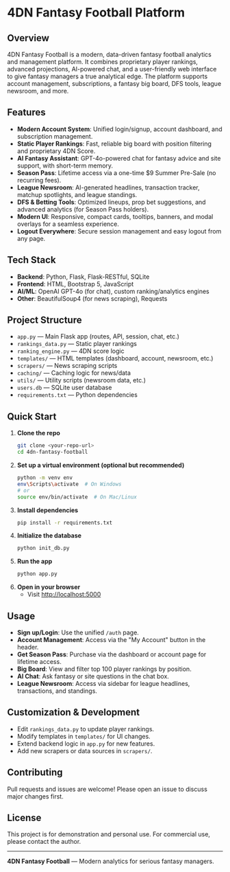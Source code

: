 # 4DN Fantasy Football Platform

## Overview
4DN Fantasy Football is a modern, data-driven fantasy football analytics and management platform. It combines proprietary player rankings, advanced projections, AI-powered chat, and a user-friendly web interface to give fantasy managers a true analytical edge. The platform supports account management, subscriptions, a fantasy big board, DFS tools, league newsroom, and more.

## Features
- **Modern Account System**: Unified login/signup, account dashboard, and subscription management.
- **Static Player Rankings**: Fast, reliable big board with position filtering and proprietary 4DN Score.
- **AI Fantasy Assistant**: GPT-4o-powered chat for fantasy advice and site support, with short-term memory.
- **Season Pass**: Lifetime access via a one-time $9 Summer Pre-Sale (no recurring fees).
- **League Newsroom**: AI-generated headlines, transaction tracker, matchup spotlights, and league standings.
- **DFS & Betting Tools**: Optimized lineups, prop bet suggestions, and advanced analytics (for Season Pass holders).
- **Modern UI**: Responsive, compact cards, tooltips, banners, and modal overlays for a seamless experience.
- **Logout Everywhere**: Secure session management and easy logout from any page.

## Tech Stack
- **Backend**: Python, Flask, Flask-RESTful, SQLite
- **Frontend**: HTML, Bootstrap 5, JavaScript
- **AI/ML**: OpenAI GPT-4o (for chat), custom ranking/analytics engines
- **Other**: BeautifulSoup4 (for news scraping), Requests

## Project Structure
- `app.py` — Main Flask app (routes, API, session, chat, etc.)
- `rankings_data.py` — Static player rankings
- `ranking_engine.py` — 4DN score logic
- `templates/` — HTML templates (dashboard, account, newsroom, etc.)
- `scrapers/` — News scraping scripts
- `caching/` — Caching logic for news/data
- `utils/` — Utility scripts (newsroom data, etc.)
- `users.db` — SQLite user database
- `requirements.txt` — Python dependencies

## Quick Start
1. **Clone the repo**
   ```sh
   git clone <your-repo-url>
   cd 4dn-fantasy-football
   ```
2. **Set up a virtual environment (optional but recommended)**
   ```sh
   python -m venv env
   env\Scripts\activate  # On Windows
   # or
   source env/bin/activate  # On Mac/Linux
   ```
3. **Install dependencies**
   ```sh
   pip install -r requirements.txt
   ```
4. **Initialize the database**
   ```sh
   python init_db.py
   ```
5. **Run the app**
   ```sh
   python app.py
   ```
6. **Open in your browser**
   - Visit [http://localhost:5000](http://localhost:5000)

## Usage
- **Sign up/Login**: Use the unified `/auth` page.
- **Account Management**: Access via the "My Account" button in the header.
- **Get Season Pass**: Purchase via the dashboard or account page for lifetime access.
- **Big Board**: View and filter top 100 player rankings by position.
- **AI Chat**: Ask fantasy or site questions in the chat box.
- **League Newsroom**: Access via sidebar for league headlines, transactions, and standings.

## Customization & Development
- Edit `rankings_data.py` to update player rankings.
- Modify templates in `templates/` for UI changes.
- Extend backend logic in `app.py` for new features.
- Add new scrapers or data sources in `scrapers/`.

## Contributing
Pull requests and issues are welcome! Please open an issue to discuss major changes first.

## License
This project is for demonstration and personal use. For commercial use, please contact the author.

---

**4DN Fantasy Football** — Modern analytics for serious fantasy managers.